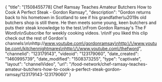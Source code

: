 {
    "title": "[1508455778] Chef Ramsay Teaches Amateur Butchers How to Cook A Perfect Steak - Gordon Ramsay",
    "description": "Gordon returns back to his hometown in Scotland to see if his grandfather\u2019s old butchers shop is still there. He then meets some young, keen butchers and puts their steak knowledge to the test.\nFrom Gordon Ramsay's The F Word\n\nSubscribe for weekly cooking videos. \n\nIf you liked this clip check out the rest of Gordon's channels:\n\nhttp:\/\/www.youtube.com\/gordonramsay\nhttp:\/\/www.youtube.com\/kitchennightmares\nhttp:\/\/www.youtube.com\/thefword",
    "channelid": "123179143",
    "videoid": "123179060",
    "date_created": "1460995739",
    "date_modified": "1508373255",
    "type": "captivate",
    "layout": "channelVideo",
    "url": "\/food-network\/chef-ramsay-teaches-amateur-butchers-how-to-cook-a-perfect-steak-gordon-ramsay\/123179143-123179060"
}
